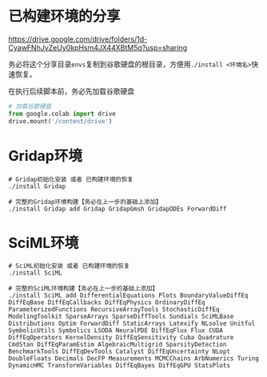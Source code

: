 # 已构建环境的分享

https://drive.google.com/drive/folders/1d-CyawFNhJvZeUy0kpHsm4JX44XBtM5q?usp=sharing

务必将这个分享目录`envs`复制到谷歌硬盘的根目录，方便用`./install <环境名>`快速恢复。

在执行后续脚本前，务必先加载谷歌硬盘

```python
# 加载谷歌硬盘
from google.colab import drive
drive.mount('/content/drive')
```

# Gridap环境

```shell
# Gridap初始化安装 或者 已构建环境的恢复
./install Gridap

# 完整的Gridap环境构建【务必在上一步的基础上添加】
./install Gridap add Gridap GridapGmsh GridapODEs ForwardDiff
```

# SciML环境

```shell
# SciML初始化安装 或者 已构建环境的恢复
./install SciML

# 完整的SciML环境构建【务必在上一步的基础上添加】
./install SciML add DifferentialEquations Plots BoundaryValueDiffEq DiffEqBase DiffEqCallbacks DiffEqPhysics OrdinaryDiffEq ParameterizedFunctions RecursiveArrayTools StochasticDiffEq ModelingToolkit SparseArrays SparseDiffTools Sundials SciMLBase Distributions Optim ForwardDiff StaticArrays Latexify NLsolve Unitful SymbolicUtils Symbolics LSODA NeuralPDE DiffEqFlux Flux CUDA DiffEqOperators KernelDensity DiffEqSensitivity Cuba Quadrature CmdStan DiffEqParamEstim AlgebraicMultigrid SparsityDetection BenchmarkTools DiffEqDevTools Catalyst DiffEqUncertainty NLopt DoubleFloats Decimals DecFP Measurements MCMCChains ArbNumerics Turing DynamicHMC TransformVariables DiffEqBayes DiffEqGPU StatsPlots
```


